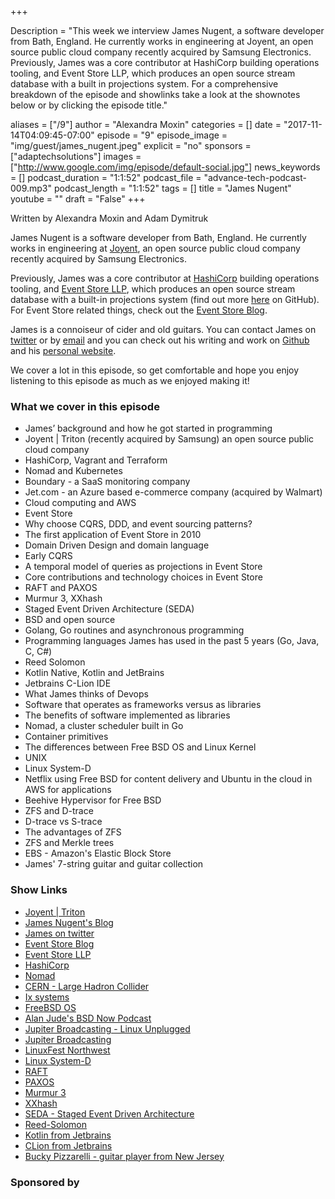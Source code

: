 +++

Description = "This week we interview James Nugent, a software developer from Bath, England. He currently works in engineering at Joyent, an open source public cloud company recently acquired by Samsung Electronics. Previously, James was a core contributor at HashiCorp building operations tooling, and Event Store LLP, which produces an open source stream database with a built in projections system. For a comprehensive breakdown of the episode and showlinks take a look at the shownotes below or by clicking the episode title."

aliases = ["/9"]
author = "Alexandra Moxin"
categories = []
date = "2017-11-14T04:09:45-07:00"
episode = "9"
episode_image = "img/guest/james_nugent.jpeg"
explicit = "no"
sponsors = ["adaptechsolutions"]
images = ["http://www.google.com/img/episode/default-social.jpg"]
news_keywords = []
podcast_duration = "1:1:52"
podcast_file = "advance-tech-podcast-009.mp3"
podcast_length = "1:1:52"
tags = []
title = "James Nugent"
youtube = ""
draft = "False"
+++

Written by Alexandra Moxin and Adam Dymitruk

James Nugent is a software developer from Bath, England. He currently works in engineering at [Joyent](https://www.joyent.com/), an open source public cloud company recently acquired by Samsung Electronics.

Previously, James was a core contributor at [HashiCorp](https://www.hashicorp.com/) building operations tooling, and [Event Store LLP](https://eventstore.org/), which produces an open source stream database with a built-in projections system (find out more [here](http://github.com/EventStore/EventStore) on GitHub). For Event Store related things, check out the [Event Store Blog](http://geteventstore.com/blog).

James is a connoiseur of cider and old guitars. You can contact James on [twitter](https://github.com/jen20) or by [email](mailto:james@jen20.com) and you can check out his writing and work on [Github](https://github.com/jen20) and his [personal website](http://jen20.com/).

We cover a lot in this episode, so get comfortable and hope you enjoy listening to this episode as much as we enjoyed making it!


### What we cover in this episode
* James’ background and how he got started in programming
* Joyent | Triton (recently acquired by Samsung) an open source public cloud company
* HashiCorp, Vagrant and Terraform
* Nomad and Kubernetes
* Boundary - a SaaS monitoring company
* Jet.com - an Azure based e-commerce company (acquired by Walmart)
* Cloud computing and AWS
* Event Store
* Why choose CQRS, DDD, and event sourcing patterns?
* The first application of Event Store in 2010
* Domain Driven Design and domain language
* Early CQRS
* A temporal model of queries as projections in Event Store
* Core contributions and technology choices in Event Store
* RAFT and PAXOS
* Murmur 3, XXhash
* Staged Event Driven Architecture (SEDA)
* BSD and open source
* Golang, Go routines and asynchronous programming
* Programming languages James has used in the past 5 years (Go, Java, C, C#)
* Reed Solomon
* Kotlin Native, Kotlin and JetBrains
* Jetbrains C-Lion IDE
* What James thinks of Devops
* Software that operates as frameworks versus as libraries
* The benefits of software implemented as libraries
* Nomad, a cluster scheduler built in Go
* Container primitives
* The differences between Free BSD OS and Linux Kernel
* UNIX
* Linux System-D
* Netflix using Free BSD for content delivery and Ubuntu in the cloud in AWS for applications
* Beehive Hypervisor for Free BSD
* ZFS and D-trace
* D-trace vs S-trace
* The advantages of ZFS
* ZFS and Merkle trees
* EBS - Amazon's Elastic Block Store
* James' 7-string guitar and guitar collection


### Show Links

* [Joyent | Triton](https://www.joyent.com/)
* [James Nugent's Blog](http://jen20.com/)
* [James on twitter](https://github.com/jen20)
* [Event Store Blog](http://geteventstore.com/blog)
* [Event Store LLP](https://eventstore.org/)
* [HashiCorp](https://www.hashicorp.com/)
* [Nomad](https://www.nomadproject.io/)
* [CERN - Large Hadron Collider](https://home.cern/topics/large-hadron-collider)
* [Ix systems](https://www.ixsystems.com/)
* [FreeBSD OS](https://www.freebsd.org/)
* [Alan Jude's BSD Now Podcast](http://www.jupiterbroadcasting.com/show/bsdnow/)
* [Jupiter Broadcasting - Linux Unplugged](http://www.jupiterbroadcasting.com/show/linuxun/)
* [Jupiter Broadcasting](http://www.jupiterbroadcasting.com/)
* [LinuxFest Northwest](https://www.linuxfestnorthwest.org/conferences/lfnw18)
* [Linux System-D](https://www.linux.com/learn/understanding-and-using-systemd)
* [RAFT](https://raft.github.io/)
* [PAXOS](https://en.wikipedia.org/wiki/Paxos_%28computer_science%29)
* [Murmur 3](https://en.wikipedia.org/wiki/MurmurHash)
* [XXhash](https://github.com/Cyan4973/xxHash)
* [SEDA - Staged Event Driven Architecture](https://en.wikipedia.org/wiki/Staged_event-driven_architecture)
* [Reed-Solomon](https://en.wikipedia.org/wiki/Reed%E2%80%93Solomon_error_correction)
* [Kotlin from Jetbrains](https://kotlinlang.org/)
* [CLion from Jetbrains](https://www.jetbrains.com/clion/)
* [Bucky Pizzarelli - guitar player from New Jersey](http://www.modernguitars.com/legends/bucky-pizzarelli/)


### Sponsored by


